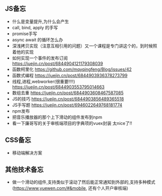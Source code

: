 ## JS备忘
+ 什么是变量提升,为什么会产生 
+ call, bind, apply 的手写
+ promise手写
+ async await 的循环怎么办
+ 深浅拷贝实现（注意互相引用的问题）又一个课程是专门讲这个的，到时候照着他的实现
+ 如何实现一个事件的发布订阅 https://juejin.cn/post/6844904121179308039
+ 函数柯里化 https://github.com/mqyqingfeng/Blog/issues/42
+ 函数式编程 https://juejin.cn/post/6844903936378273799
+ 线程,进程,webworker(很重要!!!!) https://juejin.cn/post/6844903553795014663
+ 数组去重 https://juejin.cn/post/6844903608467587085
+ JS的技巧 https://juejin.cn/post/6844903856489365518
+ JS手写题 https://juejin.cn/post/6946022649768181774
+ npm发布
+ 把音乐播放器的那个上下滑动的组件发布到npm
+ 看一下廉哥写的关于审核端项目的字典项的vuex封装  太nice了!!

## CSS备忘
+ 移动端解决方案



## 其他技术备忘
+ 做一个滑动的组件,支持类似于滚动了然后能正常通知到外部的,支持多种模式 (https://www.yuewen.com/#&mobile, 还有个人开户审核端)












